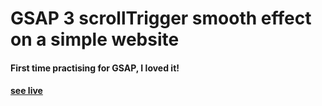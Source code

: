 # GSAP 3 scrollTrigger smooth effect on a simple website

#### First time practising for GSAP, I loved it!

#### [see live](https://ryan-riaz.github.io/GSAP_scrolling_effects/)
